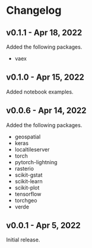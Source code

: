 # Changelog

## v0.1.1 - Apr 18, 2022

Added the following packages.

-   vaex

## v0.1.0 - Apr 15, 2022

Added notebook examples.

## v0.0.6 - Apr 14, 2022

Added the following packages.

-   geospatial
-   keras
-   localtileserver
-   torch
-   pytorch-lightning
-   rasterio
-   scikit-gstat
-   scikit-learn
-   scikit-plot
-   tensorflow
-   torchgeo
-   verde

## v0.0.1 - Apr 5, 2022

Initial release.
